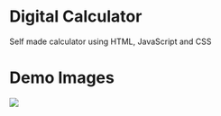 # Digital Calculator
Self made calculator using HTML, JavaScript and CSS


# Demo Images

<img src="https://graph.org/file/e5bc58a23bbfb184b698f.png" />

